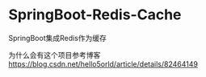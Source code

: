 # SpringBoot-Redis-Cache
SpringBoot集成Redis作为缓存

为什么会有这个项目参考博客
https://blog.csdn.net/hello5orld/article/details/82464149
